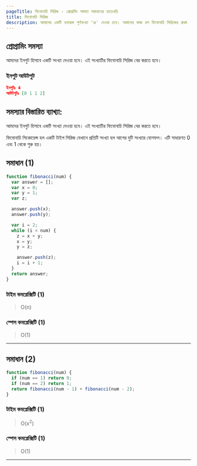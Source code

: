 ```yaml
---
pageTitle: ফিবোনাচি সিরিজ - প্রোগ্রামিং সমস্যা সমাধানের হাতেখড়ি
title: ফিবোনাচি সিরিজ
description: আমাদের একটি ধনাত্মক পূর্ণসংখ্যা 'n' দেওয়া হবে। আমাদের কাজ হল ফিবোনাচি সিরিজের প্রথম 'n' পদগুলি প্রিন্ট করা।
---
```


## প্রোগ্রামিং সমস্যা

আমদের ইনপুট হিসাবে একটি সংখ্যা দেওয়া হবে। এই সংখ্যাটির ফিবোনাচি সিরিজ বের করতে হবে।

### ইনপুট আউটপুট

```json
ইনপুটঃ 4
আউটপুটঃ [0 1 1 2]


```

## সমস্যার বিস্তারিত ব্যাখ্যা:

আমদের ইনপুট হিসাবে একটি সংখ্যা দেওয়া হবে। এই সংখ্যাটির ফিবোনাচি সিরিজ বের করতে হবে।

ফিবোনাচি সিকোয়েন্স হল একটি টাইপ সিরিজ যেখানে প্রতিটি সংখ্যা হল আগের দুটি সংখ্যার যোগফল। এটি সাধারণত 0 এবং 1 থেকে শুরু হয়।

## সমাধান (1)

```js
function fibonacci(num) {
  var answer = [];
  var x = 0;
  var y = 1;
  var z;

  answer.push(x);
  answer.push(y);

  var i = 2;
  while (i < num) {
    z = x + y;
    x = y;
    y = z;

    answer.push(z);
    i = i + 1;
  }
  return answer;
}
```

### টাইম কমপ্লেক্সিটি (1)

> O(n)

### স্পেস কমপ্লেক্সিটি (1)

> O(1)

---

## সমাধান (2)

```js
function fibonacci(num) {
  if (num == 1) return 0;
  if (num == 2) return 1;
  return fibonacci(num - 1) + fibonacci(num - 2);
}
```

### টাইম কমপ্লেক্সিটি (1)

> O(x<sup>2</sup>)

### স্পেস কমপ্লেক্সিটি (1)

> O(1)

---
